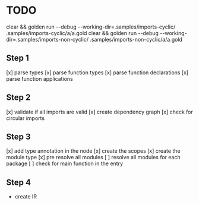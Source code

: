 # TODO

clear && golden run --debug --working-dir=.samples/imports-cyclic/ .samples/imports-cyclic/a/a.gold
clear && golden run --debug --working-dir=.samples/imports-non-cyclic/ .samples/imports-non-cyclic/a/a.gold

## Step 1
[x] parse types
[x] parse function types
[x] parse function declarations
[x] parse function applications

## Step 2
[x] validate if all imports are valid
[x] create dependency graph
[x] check for circular imports

## Step 3
[x] add type annotation in the node
[x] create the scopes
[x] create the module type
[x] pre resolve all modules
[ ] resolve all modules for each package
[ ] check for main function in the entry

## Step 4
- create IR